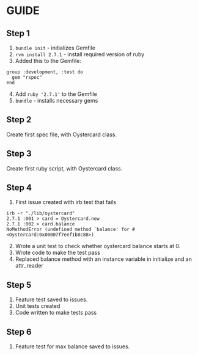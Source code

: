 # GUIDE

## Step 1

1. `bundle init` - initializes Gemfile
2. `rvm install 2.7.1` - install required version of ruby
3. Added this to the Gemfile:
```
group :development, :test do
  gem "rspec"
end
```
4. Add `ruby '2.7.1'` to the Gemfile
5. `bundle` - installs necessary gems

## Step 2

Create first spec file, with Oystercard class.

## Step 3

Create first ruby script, with Oystercard class.

## Step 4

1. First issue created with irb test that fails
```
irb -r "./lib/oystercard"
2.7.1 :001 > card = Oystercard.new
2.7.1 :002 > card.balance
NoMethodError (undefined method `balance' for #<Oystercard:0x00007f7eef1b8c88>)
```
2. Wrote a unit test to check whether oystercard balance starts at 0.
3. Wrote code to make the test pass
4. Replaced balance method with an instance variable in initialize and an attr_reader

## Step 5

1. Feature test saved to issues.
2. Unit tests created
3. Code written to make tests pass

## Step 6

1. Feature test for max balance saved to issues.
